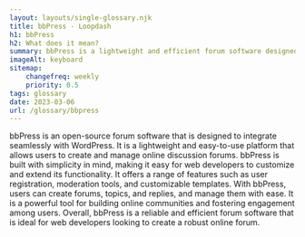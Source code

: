 ```yaml
--- 
layout: layouts/single-glossary.njk
title: bbPress - Loopdash
h1: bbPress
h2: What does it mean?
summary: bbPress is a lightweight and efficient forum software designed specifically for WordPress, allowing users to easily create and manage online discussion forums within their WordPress websites.
imageAlt: keyboard
sitemap:
	changefreq: weekly
	priority: 0.5
tags: glossary
date: 2023-03-06
url: /glossary/bbpress
---
```


bbPress is an open-source forum software that is designed to integrate seamlessly with WordPress. It is a lightweight and easy-to-use platform that allows users to create and manage online discussion forums. bbPress is built with simplicity in mind, making it easy for web developers to customize and extend its functionality. It offers a range of features such as user registration, moderation tools, and customizable templates. With bbPress, users can create forums, topics, and replies, and manage them with ease. It is a powerful tool for building online communities and fostering engagement among users. Overall, bbPress is a reliable and efficient forum software that is ideal for web developers looking to create a robust online forum.